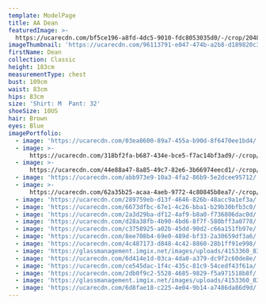 ```yaml
---
template: ModelPage
title: AA Dean
featuredImage: >-
  https://ucarecdn.com/bf5ce196-a8fd-4dc5-9010-fdc8053035d0/-/crop/2048x996/0,77/-/preview/
imageThumbnail: 'https://ucarecdn.com/96113791-e047-474b-a2b8-d189820c3213/'
firstName: Dean
collection: Classic
height: 183cm
measurementType: chest
bust: 109cm
waist: 83cm
hips: 83cm
size: 'Shirt: M  Pant: 32'
shoeSize: 10US
hair: Brown
eyes: Blue
imagePortfolio:
  - image: 'https://ucarecdn.com/03ea8600-89a7-455a-b90d-8f6470ee1bd4/'
  - image: >-
      https://ucarecdn.com/318bf2fa-b687-434e-bce5-f7ac14bf3ad9/-/crop/1140x1588/0,85/-/preview/
  - image: >-
      https://ucarecdn.com/44e88a47-8a85-49c7-82e6-3b66974eecd1/-/crop/1757x1366/291,0/-/preview/
  - image: 'https://ucarecdn.com/abb973e9-10a3-4fa2-86b9-5e2dcee95712/'
  - image: >-
      https://ucarecdn.com/62a35b25-acaa-4aeb-9772-4c80845b8ea7/-/crop/1707x2368/0,192/-/preview/
  - image: 'https://ucarecdn.com/289759eb-d13f-4646-826b-48acc9a1ef3a/'
  - image: 'https://ucarecdn.com/6673dfbc-67e1-4c26-bba1-b29b30bfb3c0/'
  - image: 'https://ucarecdn.com/2a3d29ba-df12-4af9-b8a0-f736806dac0d/'
  - image: 'https://ucarecdn.com/d28a38fb-4b90-4bd6-8f7f-580bff3a0778/'
  - image: 'https://ucarecdn.com/c3758925-a02b-45dd-90d2-c66a151fb97e/'
  - image: 'https://ucarecdn.com/8ee708b4-69e0-489d-bf33-2a30659df3a6/'
  - image: 'https://ucarecdn.com/4c487173-d848-4c42-8860-28b1ff91e998/'
  - image: 'https://glassmanagement.imgix.net/images/uploads/4153360_8338444.jpg'
  - image: 'https://ucarecdn.com/6d414e1d-03ca-4da0-a379-dc9f2c60de8e/'
  - image: 'https://ucarecdn.com/ce545dac-1f4c-435c-81c9-54cedf43f61a/'
  - image: 'https://ucarecdn.com/2db0f9c2-5528-4685-9829-f5a971518b8f/'
  - image: 'https://glassmanagement.imgix.net/images/uploads/4153360_8338420.jpg'
  - image: 'https://ucarecdn.com/6d8fae18-c225-4e04-9b14-a7486da86d9d/'
---
```


